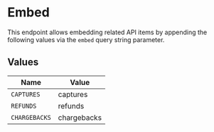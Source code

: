 # Embed

This endpoint allows embedding related API items by appending the following values via the `embed` query string parameter.


## Values

| Name          | Value         |
| ------------- | ------------- |
| `CAPTURES`    | captures      |
| `REFUNDS`     | refunds       |
| `CHARGEBACKS` | chargebacks   |